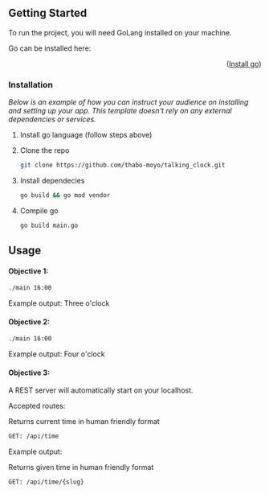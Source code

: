 <!-- GETTING STARTED -->
## Getting Started

To run the project, you will need GoLang installed on your machine.

Go can be installed here: <p align="right">(<a href="https://go.dev/doc/install">Install go</a>)</p>


### Installation

_Below is an example of how you can instruct your audience on installing and setting up your app. This template doesn't rely on any external dependencies or services._

1. Install go language (follow steps above)

2. Clone the repo
   ```sh
   git clone https://github.com/thabo-moyo/talking_clock.git
   ```
3. Install dependecies
   ```sh
   go build && go mod vendor
   ```
4. Compile go
   ```sh
   go build main.go
   ```

<!-- USAGE EXAMPLES -->
## Usage

#### Objective 1: 
   ```sh
   ./main 16:00
   ```
   
Example output: Three o'clock

#### Objective 2: 

   ```sh
   ./main 16:00
   ```
Example output: Four o'clock

#### Objective 3: 
   A REST server will automatically start on your localhost.
   
   Accepted routes:
   
   Returns current time in human friendly format
   ```sh
   GET: /api/time
   ```
   Example output:
   
   
   Returns given time in human friendly format

   ```sh
   GET: /api/time/{slug}
   ```

